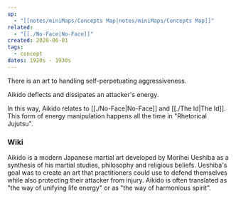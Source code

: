 ```yaml
---
up:
  - "[[notes/miniMaps/Concepts Map|notes/miniMaps/Concepts Map]]"
related:
  - "[[./No-Face|No-Face]]"
created: 2020-06-01
tags:
  - concept
dates: 1920s - 1930s
---
```

There is an art to handling self-perpetuating aggressiveness. 

Aikido deflects and dissipates an attacker's energy.

In this way, Aikido relates to [[./No-Face|No-Face]] and [[./The Id|The Id]]. This form of energy manipulation happens all the time in "Rhetorical Jujutsu".

### Wiki
Aikido is a modern Japanese martial art developed by Morihei Ueshiba as a synthesis of his martial studies, philosophy and religious beliefs. Ueshiba's goal was to create an art that practitioners could use to defend themselves while also protecting their attacker from injury. Aikido is often translated as "the way of unifying life energy" or as "the way of harmonious spirit".